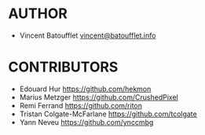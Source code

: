 AUTHOR
======

* Vincent Batoufflet <vincent@batoufflet.info>

CONTRIBUTORS
============

* Edouard Hur <https://github.com/hekmon>
* Marius Metzger <https://github.com/CrushedPixel>
* Remi Ferrand <https://github.com/riton>
* Tristan Colgate-McFarlane <https://github.com/tcolgate>
* Yann Neveu <https://github.com/ynccmbg>
